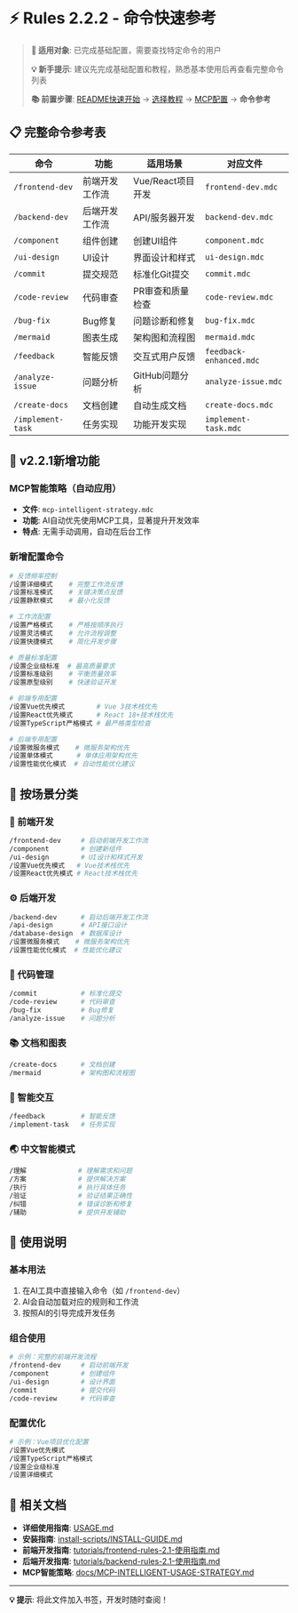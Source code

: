 # ⚡ Rules 2.2.2 - 命令快速参考

> **🎯 适用对象**: 已完成基础配置，需要查找特定命令的用户
>
> **💡 新手提示**: 建议先完成基础配置和教程，熟悉基本使用后再查看完整命令列表
>
> **📚 前置步骤**: [README快速开始](README.md) → [选择教程](tutorials/) → [MCP配置](docs/MCP-QUICK-START-GUIDE.md) → **命令参考**

## 📋 完整命令参考表

| 命令 | 功能 | 适用场景 | 对应文件 |
|------|------|----------|----------|
| `/frontend-dev` | 前端开发工作流 | Vue/React项目开发 | `frontend-dev.mdc` |
| `/backend-dev` | 后端开发工作流 | API/服务器开发 | `backend-dev.mdc` |
| `/component` | 组件创建 | 创建UI组件 | `component.mdc` |
| `/ui-design` | UI设计 | 界面设计和样式 | `ui-design.mdc` |
| `/commit` | 提交规范 | 标准化Git提交 | `commit.mdc` |
| `/code-review` | 代码审查 | PR审查和质量检查 | `code-review.mdc` |
| `/bug-fix` | Bug修复 | 问题诊断和修复 | `bug-fix.mdc` |
| `/mermaid` | 图表生成 | 架构图和流程图 | `mermaid.mdc` |
| `/feedback` | 智能反馈 | 交互式用户反馈 | `feedback-enhanced.mdc` |
| `/analyze-issue` | 问题分析 | GitHub问题分析 | `analyze-issue.mdc` |
| `/create-docs` | 文档创建 | 自动生成文档 | `create-docs.mdc` |
| `/implement-task` | 任务实现 | 功能开发实现 | `implement-task.mdc` |

## 🧠 v2.2.1新增功能

### MCP智能策略（自动应用）
- **文件**: `mcp-intelligent-strategy.mdc`
- **功能**: AI自动优先使用MCP工具，显著提升开发效率
- **特点**: 无需手动调用，自动在后台工作

### 新增配置命令
```bash
# 反馈频率控制
/设置详细模式    # 完整工作流反馈
/设置标准模式    # 关键决策点反馈  
/设置静默模式    # 最小化反馈

# 工作流配置
/设置严格模式    # 严格按顺序执行
/设置灵活模式    # 允许流程调整
/设置快捷模式    # 简化开发步骤

# 质量标准配置
/设置企业级标准  # 最高质量要求
/设置标准级别    # 平衡质量效率
/设置原型级别    # 快速验证开发

# 前端专用配置
/设置Vue优先模式        # Vue 3技术栈优先
/设置React优先模式      # React 18+技术栈优先
/设置TypeScript严格模式 # 最严格类型检查

# 后端专用配置
/设置微服务模式    # 微服务架构优先
/设置单体模式      # 单体应用架构优先
/设置性能优化模式  # 自动性能优化建议
```

## 🎯 按场景分类

### 🎨 前端开发
```bash
/frontend-dev     # 启动前端开发工作流
/component        # 创建新组件
/ui-design        # UI设计和样式开发
/设置Vue优先模式   # Vue技术栈优先
/设置React优先模式 # React技术栈优先
```

### ⚙️ 后端开发
```bash
/backend-dev      # 启动后端开发工作流
/api-design       # API接口设计
/database-design  # 数据库设计
/设置微服务模式    # 微服务架构优先
/设置性能优化模式  # 性能优化建议
```

### 🔧 代码管理
```bash
/commit           # 标准化提交
/code-review      # 代码审查
/bug-fix          # Bug修复
/analyze-issue    # 问题分析
```

### 📚 文档和图表
```bash
/create-docs      # 文档创建
/mermaid          # 架构图和流程图
```

### 🤖 智能交互
```bash
/feedback         # 智能反馈
/implement-task   # 任务实现
```

### 🌏 中文智能模式
```bash
/理解             # 理解需求和问题
/方案             # 提供解决方案
/执行             # 执行具体任务
/验证             # 验证结果正确性
/纠错             # 错误诊断和修复
/辅助             # 提供开发辅助
```

## 📖 使用说明

### 基本用法
1. 在AI工具中直接输入命令（如 `/frontend-dev`）
2. AI会自动加载对应的规则和工作流
3. 按照AI的引导完成开发任务

### 组合使用
```bash
# 示例：完整的前端开发流程
/frontend-dev     # 启动前端开发
/component        # 创建组件
/ui-design        # 设计界面
/commit           # 提交代码
/code-review      # 代码审查
```

### 配置优化
```bash
# 示例：Vue项目优化配置
/设置Vue优先模式
/设置TypeScript严格模式
/设置企业级标准
/设置详细模式
```

## 🔗 相关文档

- **详细使用指南**: [USAGE.md](USAGE.md)
- **安装指南**: [install-scripts/INSTALL-GUIDE.md](install-scripts/INSTALL-GUIDE.md)
- **前端开发指南**: [tutorials/frontend-rules-2.1-使用指南.md](tutorials/frontend-rules-2.1-使用指南.md)
- **后端开发指南**: [tutorials/backend-rules-2.1-使用指南.md](tutorials/backend-rules-2.1-使用指南.md)
- **MCP智能策略**: [docs/MCP-INTELLIGENT-USAGE-STRATEGY.md](docs/MCP-INTELLIGENT-USAGE-STRATEGY.md)

---

**💡 提示**: 将此文件加入书签，开发时随时查阅！

